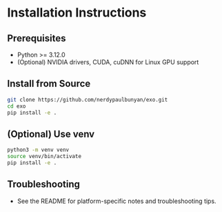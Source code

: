 # Installation Instructions

## Prerequisites
- Python >= 3.12.0
- (Optional) NVIDIA drivers, CUDA, cuDNN for Linux GPU support

## Install from Source
```sh
git clone https://github.com/nerdypaulbunyan/exo.git
cd exo
pip install -e .
```

## (Optional) Use venv
```sh
python3 -m venv venv
source venv/bin/activate
pip install -e .
```

## Troubleshooting
- See the README for platform-specific notes and troubleshooting tips.
